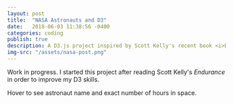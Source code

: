 ```yaml
---
layout: post
title:  "NASA Astronauts and D3"
date:   2018-06-03 11:38:56 -0400
categories: coding
publish: true
description: A D3.js project inspired by Scott Kelly's recent book <i>Endurance</i>
img-src: "/assets/nasa-post.png"
---
```


<script src="https://d3js.org/d3.v4.min.js"></script>
<script src="/js/nasa.js"></script>
  <script src="https://d3js.org/d3-scale-chromatic.v1.min.js"></script>
  <script src="https://cdnjs.cloudflare.com/ajax/libs/d3-legend/2.24.0/d3-legend.js"></script>

<p>
Work in progress. I started this project after reading Scott Kelly's <i>Endurance</i> in order to improve my D3 skills.
</p>
<p>
Hover to see astronaut name and exact number of hours in space.
</p>

<style>
    /* rect{
        fill: #3871C3;
    }
    rect:hover{
        fill: #32C2A2;
        cursor: pointer;
    } */
</style>